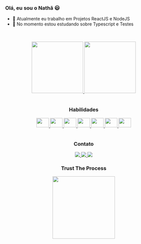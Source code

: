 ### Olá, eu sou o Nathã 😃

- 🔭 Atualmente eu trabalho em Projetos ReactJS e NodeJS
- 🌱 No momento estou estudando sobre Typescript e Testes

<br>

<!-- ### Hello, I'm Nathã Hernandez 😃
- 👨‍💻 I'm a former Computer Engineering student, currently focused on web development.
- 🔭 I’m currently working on ReactJS and NodeJS Projects
- 🌱 I’m currently learning Typescript and Tests
-->
<br>

<div align="center" display="inline-block">
  <a href="https://github.com/natha6dev">
    <img height="165em" src="https://github-readme-stats.vercel.app/api?username=natha6dev&show_icons=true&theme=graywhite&include_all_commits=true&count_private=true"/>
    <img height="165em" src="https://github-readme-stats.vercel.app/api/top-langs/?username=natha6dev&layout=compact&langs_count=7&theme=graywhite"/>
  </a>
</div>
      
<br>
    
<div align="center" display="inline-block">
  <h3>Habilidades <!--/ Skills --></h3>
    <a href="https://www.javascript.com/" alt="Javascript">
      <img height="30" width="40" src="https://cdn.jsdelivr.net/gh/devicons/devicon/icons/javascript/javascript-original.svg" />
    </a>
    <a href="https://reactjs.org/" alt="ReactJS">
      <img height="30" width="40" src="https://cdn.jsdelivr.net/gh/devicons/devicon/icons/react/react-original-wordmark.svg" /> 
    </a>
    <a href="https://nodejs.org/en/" alt="NodeJS">
      <img height="30" width="40" src="https://cdn.jsdelivr.net/gh/devicons/devicon/icons/nodejs/nodejs-original.svg" />     
    </a>
    <a href="https://www.typescriptlang.org/" alt="Typescript">
      <img height="30" width="40" src="https://cdn.jsdelivr.net/gh/devicons/devicon/icons/typescript/typescript-original.svg" />    
    </a>
    <a href="https://developer.mozilla.org/en-US/docs/Glossary/HTML5" alt="HTML5">
      <img height="30" width="40" src="https://cdn.jsdelivr.net/gh/devicons/devicon/icons/html5/html5-original.svg" />      
    </a>
    <a href="https://www.w3.org/Style/CSS/Overview.en.html" alt="CSS3">
      <img height="30" width="40" src="https://cdn.jsdelivr.net/gh/devicons/devicon/icons/css3/css3-original.svg" />     
    </a>
    <a href="https://getbootstrap.com/" alt="Bootstrap">
      <img height="30" width="40" src="https://cdn.jsdelivr.net/gh/devicons/devicon/icons/bootstrap/bootstrap-original.svg" />     
    </a>
</div>

<br>

<div align="center">
  <h3>Contato <!--/ Social --> </h3>
  <adress>
    <a href="mailto:nathasixth6@gmail.com" alt="nathasixth6@gmail.com">
      <img src="https://img.shields.io/badge/Gmail-D14836?style=for-the-badge&logo=gmail&logoColor=white" />
    <a>
    <a href="https://www.linkedin.com/in/nath%C3%A3-hernandez-8555b4228/">
      <img src="https://img.shields.io/badge/LinkedIn-0077B5?style=for-the-badge&logo=linkedin&logoColor=white" />
    </a>
    <a href="https://www.instagram.com/natha.img/">
      <img src="https://img.shields.io/badge/Instagram-E4405F?style=for-the-badge&logo=instagram&logoColor=white" />
    </a>
  </adress>
</div>

<div align="center">
  <h3> Trust The Process</h3>
  <img height="200em" src="https://cdn.dribbble.com/users/743832/screenshots/3834718/day25-26_teacup_tx.gif"/>
</div>
